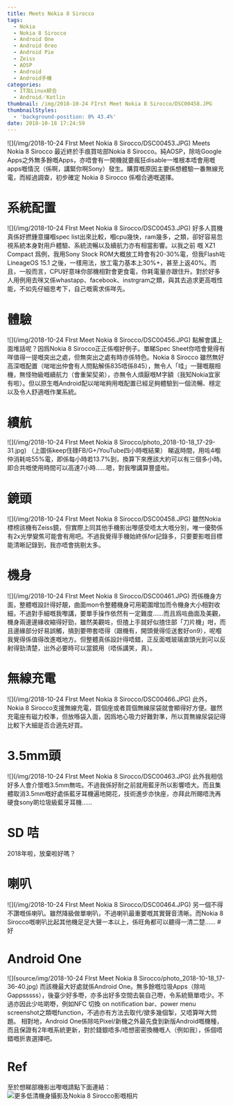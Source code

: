 ```yaml
---
title: Meets Nokia 8 Sirocco
tags:
  - Nokia
  - Nokia 8 Sirocco
  - Android One
  - Android Oreo
  - Android Pie
  - Zeiss
  - AOSP
  - Android
  - Android手機
categories:
  - IT及Linux綜合
  - Android／Kotlin
thumbnail: /img/2018-10-24 FIrst Meet Nokia 8 Sirocco/DSC00458.JPG
thumbnailStyles:
  - 'background-position: 0% 43.4%'
date: 2018-10-18 17:24:59
---
```

![](/img/2018-10-24 FIrst Meet Nokia 8 Sirocco/DSC00453.JPG)
Meets Nokia 8 Sirocco
最近終於手痕買咗部Nokia 8 Sirocco。純AOSP，除咗Google Apps之外無多餘嘅Apps，亦唔會有一開機就要瘋狂disable一堆根本唔會用嘅apps嘅情況（係啊，講緊你啊Sony）發生。購買嘅原因主要係想體驗一番無線充電，而經過調查，初步確定 Nokia 8 Sirocco 係嗰合適嘅選擇。

# 系統配置
![](/img/2018-10-24 FIrst Meet Nokia 8 Sirocco/DSC00453.JPG)
好多人買機真係好撚鍾意攞嗰spec list出來比較，嗰cpu幾快，ram幾多，之類，卻好容易忽視系統本身對用戶體驗、系統流暢以及續航力亦有相當影響。以我之前 嘅 XZ1 Compact 爲例，我用Sony Stock ROM大概放工時會有20-30%電，但我Flash咗LineageOS 15.1 之後，一樣用法，放工電力基本上30%+，甚至上返40%。而且，一般而言，CPU好意味你部機相對會更食電，你耗電量亦跟住升。對於好多人用例用去咪又係whastapp、facebook、instrgram之類，與其去追求更高嘅性能，不如先仔細思考下，自己嘅需求係咩先。

# 體驗
![](/img/2018-10-24 FIrst Meet Nokia 8 Sirocco/DSC00456.JPG)
點解會講上面堆話呢？因爲Nokia 8 Sirocco正正係嗰好例子。單睇Spec Sheet你唔會覺得有咩值得一提嘅突出之處，但無突出之處有時亦係特色。Nokia 8 Sirocco 雖然無好高深嘅配置（啱啱出仲會有人問點解係835唔係845），無令人「哇」一聲嘅靚相機，無怪物級嘅續航力（會重架契弟），亦無令人煩厭嘅M字額（我知Nokia宜家有啦）。但以原生嘅Android配以啱啱夠用嘅配置已經足夠體驗到一個流暢、穩定以及令人舒適嘅作業系統。

# 續航
![](/img/2018-10-24 FIrst Meet Nokia 8 Sirocco/photo_2018-10-18_17-29-31.jpg)
（上圖係keep住碌FB/G+/YouTube四小時嘅結果）
睇返時間，用咗4嗰仲消耗咗55%電，即係每小時若13.7%到，換算下來應該大約可以有三個多小時。即合共嘅使用時間可以高達7小時……嗯，對我嚟講算豐盛啦。

# 鏡頭
![](/img/2018-10-24 FIrst Meet Nokia 8 Sirocco/DSC00458.JPG)
雖然Nokia 標榜該機有Zeiss鏡，但實際上同其他手機影出嚟感受唔太大嘅分別，唯一優勢係有2x光學變焦可能會有用吧。不過我覺得手機始終係for記錄多，只要要影嘅目標能清晰記錄到，我亦唔會挑剔太多。

# 機身
![](/img/2018-10-24 FIrst Meet Nokia 8 Sirocco/DSC00461.JPG)
而係機身方面，整體嘅設計得好靚，曲面mon令整體機身可用範圍增加而令機身大小相對收細，不過對手細嘅我嚟講，要單手操作依然有一定難度……而且爲咗曲面及美觀，機身兩邊邊緣收縮得好勁，雖然美觀咗，但揸上手就好似揸住部「刀片機」咁，而且邊緣部分好易誤觸，搞到要帶套唔得（跟機有，開頭覺得佢送套好on9），呢嗰我覺得係值得改進嘅地方。但整體真係設計得唔錯，正反面嘅玻璃直頭光到可以反射得勁清楚，出外必要時可以當鏡用（唔係講笑，真）。

# 無線充電
![](/img/2018-10-24 FIrst Meet Nokia 8 Sirocco/DSC00466.JPG)
此外，Nokia 8 Sirocco支援無線充電，買個座或者買個無線尿袋就會顯得好方便。雖然充電座有磁力校準，但放喺袋入面，因爲地心吸力好難對準，所以買無線尿袋記得比較下大細是否合適先好買。

# 3.5mm頭
![](/img/2018-10-24 FIrst Meet Nokia 8 Sirocco/DSC00463.JPG)
此外我相信好多人會介懷嘅3.5mm無咗。不過我係好耐之前就用藍牙所以影響唔大。而且集體取消3.5mm嘅好處係藍牙耳機遍地開花，技術進步亦快座，亦拜此所賜唔洗再硬食sony啲垃圾級藍牙耳機……

# SD 咭
2018年啦，放棄啦好嗎？

# 喇叭
![](/img/2018-10-24 FIrst Meet Nokia 8 Sirocco/DSC00464.JPG)
另一個不得不讚嘅係喇叭。雖然降級做單喇叭，不過喇叭最重要嘅其實聲音清晰。而Nokia 8 Sirocco嘅喇叭比起其他機足足大聲一本以上，係旺角都可以聽得一清二楚…… #好

# Android One
![](source/img/2018-10-24 FIrst Meet Nokia 8 Sirocco/photo_2018-10-18_17-36-40.jpg)
而該機最大好處就係Android One。無多餘嘅垃圾Apps（除咗Gappsssss），後臺少好多嘢，亦多出好多空間去裝自己嘢，令系統簡單唔少。不過亦因此少咗啲嘢，例如NFC 切換 on notification bar、power menu screenshot之類嘅function，不過亦有方法去取代/撳多幾個掣，又唔算咩大問題。
相對地，Android One係除咗Pixel/新機之外最先食到新版Android嘅機種，而且保證有2年嘅系統更新，對於錢銀唔多/唔想密密換機嘅人（例如我），係個唔錯嘅折衷選擇吧。

# Ref
至於想睇部機影出嚟嘅請點下面連結：
![更多低清機身攝影及Nokia 8 Sirocco影嘅相片](https://lenchan139.smugmug.com/2018-10-24-Meet-Nokia-8-Sirocco)
